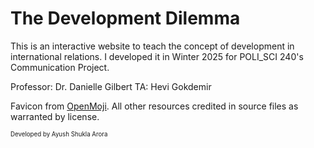 # The Development Dilemma

This is an interactive website to teach the concept of development in international relations. I developed it in Winter 2025 for POLI_SCI 240's Communication Project.

Professor: Dr. Danielle Gilbert
TA: Hevi Gokdemir

Favicon from [OpenMoji](https://openmoji.org/library/emoji-1F914/). All other resources credited in source files as warranted by license.

<sup><sub>Developed by Ayush Shukla Arora</sub></sup>
